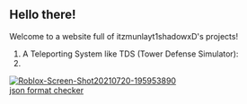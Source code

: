 ## Hello there!

Welcome to a website full of itzmunlayt1shadowxD's projects!

1. A Teleporting System like TDS (Tower Defense Simulator):
2. 
<a href="https://ibb.co/NCYDTKN"><img src="https://i.ibb.co/9gYKZW4/Roblox-Screen-Shot20210720-195953890.png" alt="Roblox-Screen-Shot20210720-195953890" border="0"></a><br /><a target='_blank' href='https://geojsonlint.com/'>json format checker</a><br />

